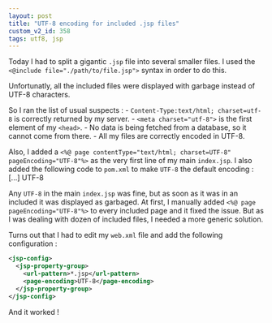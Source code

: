 ```yaml
---
layout: post
title: "UTF-8 encoding for included .jsp files"
custom_v2_id: 358
tags: utf8, jsp
---
```


Today I had to split a gigantic `.jsp` file into several smaller files. I used
the `<@include file="./path/to/file.jsp">` syntax in order to do this.

Unfortunatly, all the included files were displayed with garbage instead of
UTF-8 characters.

So I ran the list of usual suspects : - `Content-Type:text/html;
charset=utf-8` is correctly returned by my server. - `<meta charset="utf-8">`
is the first element of my `<head>`. - No data is being fetched from a
database, so it cannot come from there. - All my files are correctly encoded
in UTF-8.

Also, I added a `<%@ page contentType="text/html; charset=UTF-8"
pageEncoding="UTF-8"%>` as the very first line of my main `index.jsp`. I also
added the following code to `pom.xml` to make `UTF-8` the default encoding :
[...] UTF-8

Any `UTF-8` in the main `index.jsp` was fine, but as soon as it was in an
included it was displayed as garbaged. At first, I manually added `<%@ page
pageEncoding="UTF-8"%>` to every included page and it fixed the issue. But as
I was dealing with dozen of included files, I needed a more generic solution.

Turns out that I had to edit my `web.xml` file and add the following
configuration :


```xml
<jsp-config>
  <jsp-property-group>
    <url-pattern>*.jsp</url-pattern>
    <page-encoding>UTF-8</page-encoding>
  </jsp-property-group>
</jsp-config>
```

And it worked !
